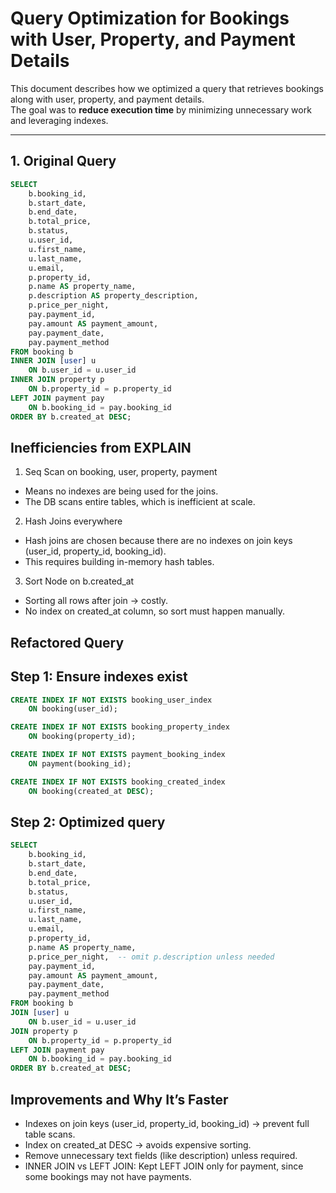 # Query Optimization for Bookings with User, Property, and Payment Details

This document describes how we optimized a query that retrieves bookings along with user, property, and payment details.  
The goal was to **reduce execution time** by minimizing unnecessary work and leveraging indexes.

---

## 1. Original Query

```sql
SELECT 
    b.booking_id,
    b.start_date,
    b.end_date,
    b.total_price,
    b.status,
    u.user_id,
    u.first_name,
    u.last_name,
    u.email,
    p.property_id,
    p.name AS property_name,
    p.description AS property_description,
    p.price_per_night,
    pay.payment_id,
    pay.amount AS payment_amount,
    pay.payment_date,
    pay.payment_method
FROM booking b
INNER JOIN [user] u 
    ON b.user_id = u.user_id
INNER JOIN property p 
    ON b.property_id = p.property_id
LEFT JOIN payment pay 
    ON b.booking_id = pay.booking_id
ORDER BY b.created_at DESC;
```
## Inefficiencies from EXPLAIN
1. Seq Scan on booking, user, property, payment
  - Means no indexes are being used for the joins.
  - The DB scans entire tables, which is inefficient at scale.
2. Hash Joins everywhere
  - Hash joins are chosen because there are no indexes on join keys (user_id, property_id, booking_id).
  - This requires building in-memory hash tables.
3. Sort Node on b.created_at
  - Sorting all rows after join → costly.
  - No index on created_at column, so sort must happen manually.

## Refactored Query
## Step 1: Ensure indexes exist
```sql
CREATE INDEX IF NOT EXISTS booking_user_index 
    ON booking(user_id);

CREATE INDEX IF NOT EXISTS booking_property_index 
    ON booking(property_id);

CREATE INDEX IF NOT EXISTS payment_booking_index 
    ON payment(booking_id);

CREATE INDEX IF NOT EXISTS booking_created_index 
    ON booking(created_at DESC);
```
## Step 2: Optimized query
```sql
SELECT 
    b.booking_id,
    b.start_date,
    b.end_date,
    b.total_price,
    b.status,
    u.user_id,
    u.first_name,
    u.last_name,
    u.email,
    p.property_id,
    p.name AS property_name,
    p.price_per_night,  -- omit p.description unless needed
    pay.payment_id,
    pay.amount AS payment_amount,
    pay.payment_date,
    pay.payment_method
FROM booking b
JOIN [user] u 
    ON b.user_id = u.user_id
JOIN property p 
    ON b.property_id = p.property_id
LEFT JOIN payment pay 
    ON b.booking_id = pay.booking_id
ORDER BY b.created_at DESC;
```
## Improvements and Why It’s Faster
- Indexes on join keys (user_id, property_id, booking_id) → prevent full table scans.
- Index on created_at DESC → avoids expensive sorting.
- Remove unnecessary text fields (like description) unless required.
- INNER JOIN vs LEFT JOIN: Kept LEFT JOIN only for payment, since some bookings may not have payments.
